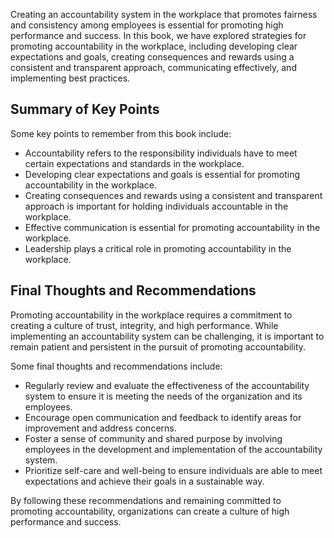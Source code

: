 
Creating an accountability system in the workplace that promotes fairness and consistency among employees is essential for promoting high performance and success. In this book, we have explored strategies for promoting accountability in the workplace, including developing clear expectations and goals, creating consequences and rewards using a consistent and transparent approach, communicating effectively, and implementing best practices.

Summary of Key Points
---------------------

Some key points to remember from this book include:

* Accountability refers to the responsibility individuals have to meet certain expectations and standards in the workplace.
* Developing clear expectations and goals is essential for promoting accountability in the workplace.
* Creating consequences and rewards using a consistent and transparent approach is important for holding individuals accountable in the workplace.
* Effective communication is essential for promoting accountability in the workplace.
* Leadership plays a critical role in promoting accountability in the workplace.

Final Thoughts and Recommendations
----------------------------------

Promoting accountability in the workplace requires a commitment to creating a culture of trust, integrity, and high performance. While implementing an accountability system can be challenging, it is important to remain patient and persistent in the pursuit of promoting accountability.

Some final thoughts and recommendations include:

* Regularly review and evaluate the effectiveness of the accountability system to ensure it is meeting the needs of the organization and its employees.
* Encourage open communication and feedback to identify areas for improvement and address concerns.
* Foster a sense of community and shared purpose by involving employees in the development and implementation of the accountability system.
* Prioritize self-care and well-being to ensure individuals are able to meet expectations and achieve their goals in a sustainable way.

By following these recommendations and remaining committed to promoting accountability, organizations can create a culture of high performance and success.